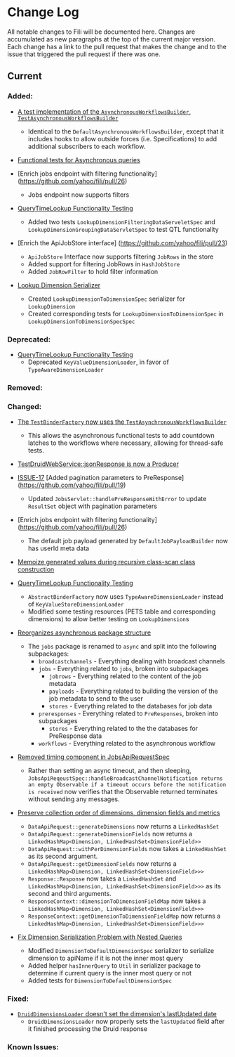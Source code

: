 Change Log
==========

All notable changes to Fili will be documented here. Changes are accumulated as new paragraphs at the top of the current 
major version. Each change has a link to the pull request that makes the change and to the issue that triggered the
pull request if there was one.

Current
-------

### Added:
-  [A test implementation of the `AsynchronousWorkflowsBuilder`, `TestAsynchronousWorkflowsBuilder`](http://github.com/yahoo/fili/pull/39)
    * Identical to the `DefaultAsynchronousWorkflowsBuilder`, except that it includes hooks to allow outside forces (i.e.
      Specifications) to add additional subscribers to each workflow.

-  [Functional tests for Asynchronous queries](https://github.com/yahoo/fili/pull/35)

- [Enrich jobs endpoint with filtering functionality] (https://github.com/yahoo/fili/pull/26)
   * Jobs endpoint now supports filters

-  [QueryTimeLookup Functionality Testing](https://github.com/yahoo/fili/pull/34)
    * Added two tests `LookupDimensionFilteringDataServeletSpec` and `LookupDimensionGroupingDataServletSpec` to test QTL functionality

- [Enrich the ApiJobStore interface] (https://github.com/yahoo/fili/pull/23)
    * `ApiJobStore` Interface now supports filtering `JobRows` in the store
    * Added support for filtering JobRows in `HashJobStore`
    * Added `JobRowFilter` to hold filter information

-  [Lookup Dimension Serializer](https://github.com/yahoo/fili/pull/31)
    * Created `LookupDimensionToDimensionSpec` serializer for `LookupDimension`
    * Created corresponding tests for `LookupDimensionToDimensionSpec` in `LookupDimensionToDimensionSpecSpec`


### Deprecated:

-  [QueryTimeLookup Functionality Testing](https://github.com/yahoo/fili/pull/34)
    * Deprecated `KeyValueDimensionLoader`, in favor of `TypeAwareDimensionLoader`


### Removed:


### Changed:
-  [The `TestBinderFactory` now uses the `TestAsynchronousWorkflowsBuilder`](http://github.com/yahoo/fili/pull/39)
    * This allows the asynchronous functional tests to add countdown latches to the workflows where necessary, allowing
      for thread-safe tests.

-  [TestDruidWebService::jsonResponse is now a Producer<String>](https://github.com/yahoo/fili/pull/35)

- [ISSUE-17](https://github.com/yahoo/fili/issues/17) [Added pagination parameters to PreResponse] (https://github.com/yahoo/fili/pull/19) 
   * Updated `JobsServlet::handlePreResponseWithError` to update `ResultSet` object with pagination parameters

- [Enrich jobs endpoint with filtering functionality] (https://github.com/yahoo/fili/pull/26)
  * The default job payload generated by `DefaultJobPayloadBuilder` now has userId meta data

- [Memoize generated values during recursive class-scan class construction](https://github.com/yahoo/fili/pull/29)

-  [QueryTimeLookup Functionality Testing](https://github.com/yahoo/fili/pull/34)
    * `AbstractBinderFactory` now uses `TypeAwareDimensionLoader` instead of `KeyValueStoreDimensionLoader`
    * Modified some testing resources (PETS table and corresponding dimensions) to allow better testing on `LookupDimension`s

- [Reorganizes asynchronous package structure](https://github.com/yahoo/fili/pull/19)
    * The `jobs` package is renamed to `async` and split into the following subpackages:
        - `broadcastchannels` - Everything dealing with broadcast channels
        - `jobs` - Everything related to `jobs`, broken into subpackages
            * `jobrows` - Everything related to the content of the job metadata
            * `payloads` - Everything related to building the version of the job metadata to send to the user
            * `stores` - Everything related to the databases for job data
        - `preresponses` - Everything related to `PreResponses`, broken into subpackages
            * `stores` - Everything related to the the databases for PreResponse data
        - `workflows` - Everything related to the asynchronous workflow

-  [Removed timing component in JobsApiRequestSpec](https://github.com/yahoo/fili/pull/27)
    * Rather than setting an async timeout, and then sleeping, 
      `JobsApiReqeustSpec::handleBroadcastChannelNotification returns an empty Observable if a timeout occurs before the notification is received`
      now verifies that the Observable returned terminates without sending any
      messages.

- [Preserve collection order of dimensions, dimension fields and metrics](https://github.com/yahoo/fili/pull/25)
    * `DataApiRequest::generateDimensions` now returns a `LinkedHashSet`
    * `DataApiRequest::generateDimensionFields` now returns a `LinkedHashMap<Dimension, LinkedHashSet<DimensionField>>`
    * `DataApiRequest::withPerDimensionFields` now takes a `LinkedHashSet` as its second argument.
    * `DataApiRequest::getDimensionFields` now returns a `LinkedHashMap<Dimension, LinkedHashSet<DimensionField>>>`
    * `Response::Response` now takes a `LinkedHashSet` and `LinkedHashMap<Dimension, LinkedHashSet<DimensionField>>>` as
      its second  and third arguments.
    * `ResponseContext::dimensionToDimensionFieldMap` now takes a `LinkedHashMap<Dimension, LinkedHashSet<DimensionField>>>`
    * `ResponseContext::getDimensionToDimensionFieldMap` now returns a `LinkedHashMap<Dimension, LinkedHashSet<DimensionField>>>`

-  [Fix Dimension Serialization Problem with Nested Queries](https://github.com/yahoo/fili/pull/15)
    * Modified `DimensionToDefaultDimensionSpec` serializer to serialize dimension to apiName if it is not the inner most query
    * Added helper `hasInnerQuery` to `Util` in serializer package to determine if current query is the inner most query or not
    * Added tests for `DimensionToDefaultDimensionSpec`


### Fixed:

- [`DruidDimensionsLoader` doesn't set the dimension's lastUpdated date](https://github.com/yahoo/fili/pull/24)
  * `DruidDimensionsLoader` now properly sets the `lastUpdated` field after it finished processing the Druid response


### Known Issues:

